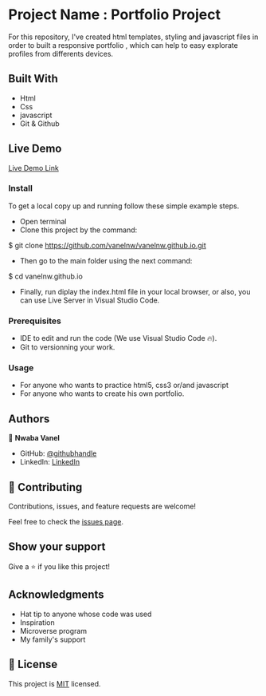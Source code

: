 
# Project Name : Portfolio Project

For this repository, I've created html templates, styling and javascript files in order to built a responsive portfolio ,  which can help to easy explorate  profiles from differents devices.

## Built With

- Html
- Css
- javascript
- Git & Github

## Live Demo 

[Live Demo Link](https://vanelnw.github.io/)

### Install

To get a local copy up and running follow these simple example steps.
- Open terminal
- Clone this project by the command: 

$ git clone https://github.com/vanelnw/vanelnw.github.io.git

- Then go to the main folder using the next command:

$ cd vanelnw.github.io

- Finally, run diplay the index.html file in your local browser, or also, you can use Live Server in Visual Studio Code.

### Prerequisites

- IDE to edit and run the code (We use Visual Studio Code 🔥).
- Git to versionning your work.

### Usage

- For anyone who wants to practice html5, css3 or/and javascript
- For anyone who wants to create his own portfolio.

## Authors

👤 **Nwaba Vanel**

- GitHub: [@githubhandle](https://github.com/vanelnw)
- LinkedIn: [LinkedIn](https://www.linkedin.com/in/va-nw)

## 🤝 Contributing

Contributions, issues, and feature requests are welcome!

Feel free to check the [issues page](../../issues/).

## Show your support

Give a ⭐️ if you like this project!

## Acknowledgments

- Hat tip to anyone whose code was used
- Inspiration
- Microverse program
- My family's support

## 📝 License

This project is [MIT](./LICENSE) licensed.
